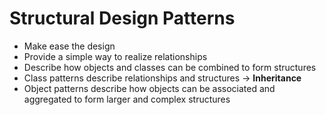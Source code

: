 # Structural Design Patterns
* Make ease the design
* Provide a simple way to realize relationships
* Describe how objects and classes can be combined to form structures
* Class patterns describe relationships and structures -> **Inheritance**
* Object patterns describe how objects can be associated and aggregated to form  larger and complex structures